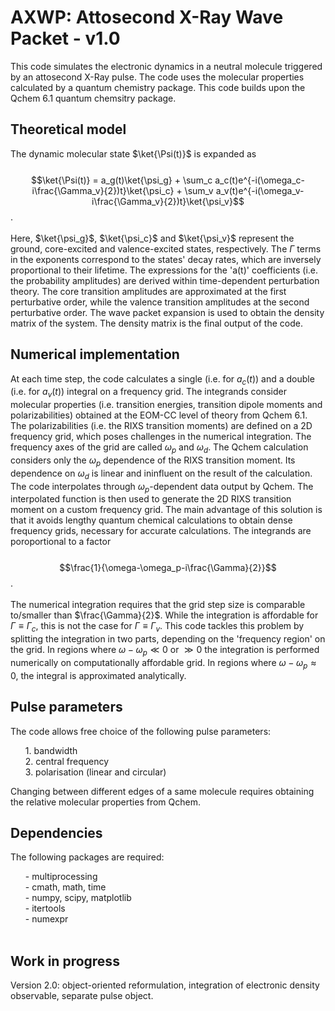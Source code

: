 # AXWP: Attosecond X-Ray Wave Packet - v1.0
This code simulates the electronic dynamics in a neutral molecule triggered by an attosecond X-Ray pulse. The code uses the molecular properties calculated by a quantum chemistry package. This code builds upon the Qchem 6.1 quantum chemsitry package.

## Theoretical model

The dynamic molecular state $\ket{\Psi(t)}$ is expanded as
<br><br>
$$\ket{\Psi(t)} = a_g(t)\ket{\psi_g} + \sum_c a_c(t)e^{-i(\omega_c-i\frac{\Gamma_v}{2})t}\ket{\psi_c} + \sum_v a_v(t)e^{-i(\omega_v-i\frac{\Gamma_v}{2})t}\ket{\psi_v}$$.
<br><br>
Here, $\ket{\psi_g}$, $\ket{\psi_c}$ and $\ket{\psi_v}$ represent the ground, core-excited and valence-excited states, respectively. The $\Gamma$ terms in the exponents correspond to the states' decay rates, which are inversely proportional to their lifetime. The expressions for the 'a(t)' coefficients (i.e. the probability amplitudes) are derived within time-dependent perturbation theory. The core transition amplitudes are approximated at the first perturbative order, while the valence transition amplitudes at the second perturbative order. The wave packet expansion is used to obtain the density matrix of the system. The density matrix is the final output of the code.

## Numerical implementation 

At each time step, the code calculates a single (i.e. for $a_c(t)$) and a double (i.e. for $a_v(t)$) integral on a frequency grid. The integrands consider molecular properties (i.e. transition energies, transition dipole moments and polarizabilities) obtained at the EOM-CC level of theory from Qchem 6.1. The polarizabilities (i.e. the RIXS transition moments) are defined on a 2D frequency grid, which poses challenges in the numerical integration. The frequency axes of the grid are called $\omega_p$ and $\omega_d$. The Qchem calculation considers only the $\omega_p$ dependence of the RIXS transition moment. Its dependence on $\omega_d$ is linear and ininfluent on the result of the calculation. The code interpolates through $\omega_p$-dependent data output by Qchem. The interpolated function is then used to generate the 2D RIXS transition moment on a custom frequency grid. The main advantage of this solution is that it avoids lengthy quantum chemical calculations to obtain dense frequency grids, necessary for accurate calculations. The integrands are poroportional to a factor
<br><br>
$$\frac{1}{\omega-\omega_p-i\frac{\Gamma}{2}}$$.
<br><br>
The numerical integration requires that the grid step size is comparable to/smaller than $\frac{\Gamma}{2}$. While the integration is affordable for $\Gamma\equiv\Gamma_c$, this is not the case for $\Gamma\equiv\Gamma_v$. This code tackles this problem by splitting the integration in two parts, depending on the 'frequency region' on the grid. In regions where $\omega-\omega_p\ll 0$ or $\gg 0$ the integration is performed numerically on computationally affordable grid. In regions where $\omega-\omega_p\approx 0$, the integral is approximated analytically.

## Pulse parameters

The code allows free choice of the following pulse parameters:
<ol>
  1. bandwidth<br>
  2. central frequency<br>
  3. polarisation (linear and circular)
</ol>
Changing between different edges of a same molecule requires obtaining the relative molecular properties from Qchem.

## Dependencies

The following packages are required: 
<ol>
  - multiprocessing<br>
  - cmath, math, time<br>
  - numpy, scipy, matplotlib<br>
  - itertools<br>
  - numexpr<br><br>
</ol>

## Work in progress

Version 2.0: object-oriented reformulation, integration of electronic density observable, separate pulse object.
